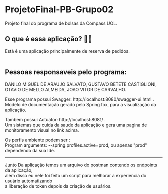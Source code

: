 # ProjetoFinal-PB-Grupo02
Projeto final do programa de bolsas da Compass UOL.

O que é essa aplicação? 🍔🥤
----------------------------

Está é uma aplicação principalmente de reserva de pedidos.<br /><br />

Pessoas responsaveis pelo programa:
---------------------------------------

DANILO MIGUEL DE ARAUJO SALVATO, 
GUSTAVO BETETE CASTIGLIONI, 
OTAVIO DE MELLO ALMEIDA, 
JOAO VITOR DE CARVALHO.

Esse programa possui Swagger: http://localhost:8080/swagger-ui.html . <br />
Modelo de documentação gerado pelo Spring fox, para a visualização da aplicação. <br />

Tambem possui Actuator: http://localhost:8081/ .<br />
Um sistemas que cuida da saude da aplicação e gera uma pagina de monitoramento visual no link acima. <br />

Os perfis ambiente podem ser : <br />
Program arguments: --spring.profiles.active=prod,
ou apenas "prod" dependendo da sua Ide.

-------------------------------------

Junto Da aplicação temos um arquivo do postman contendo os endpoints da aplicação, <br />
além disso eu nele foi feito um script para melhorar a experiencia do usuário automatizando <br />
a liberação de token depois da criação de usuários.
